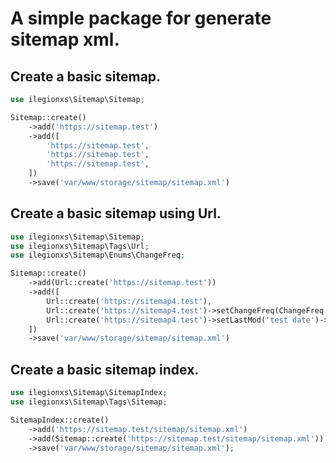 # A simple package for generate sitemap xml.

## Create a basic sitemap.

```php
use ilegionxs\Sitemap\Sitemap;

Sitemap::create()
    ->add('https://sitemap.test')
    ->add([
        'https://sitemap.test',
        'https://sitemap.test',
        'https://sitemap.test',
    ])
    ->save('var/www/storage/sitemap/sitemap.xml')
```

## Create a basic sitemap using Url.

```php
use ilegionxs\Sitemap\Sitemap;
use ilegionxs\Sitemap\Tags\Url;
use ilegionxs\Sitemap\Enums\ChangeFreq;

Sitemap::create()
    ->add(Url::create('https://sitemap.test'))
    ->add([
        Url::create('https://sitemap4.test'),
        Url::create('https://sitemap4.test')->setChangeFreq(ChangeFreq::Daily),
        Url::create('https://sitemap4.test')->setLastMod('test date')->setPriority('0.1'),
    ])
    ->save('var/www/storage/sitemap/sitemap.xml')
```

## Create a basic sitemap index.

```php
use ilegionxs\Sitemap\SitemapIndex;
use ilegionxs\Sitemap\Tags\Sitemap;

SitemapIndex::create()
    ->add('https://sitemap.test/sitemap/sitemap.xml')
    ->add(Sitemap::create('https://sitemap.test/sitemap/sitemap.xml'))
    ->save('var/www/storage/sitemap/sitemap.xml');
```
